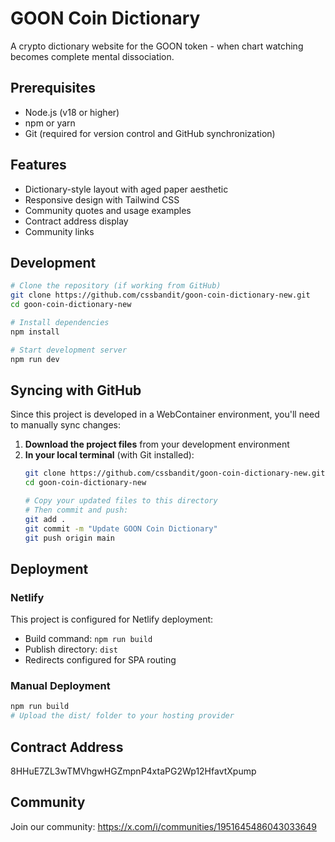 # GOON Coin Dictionary

A crypto dictionary website for the GOON token - when chart watching becomes complete mental dissociation.

## Prerequisites

- Node.js (v18 or higher)
- npm or yarn
- Git (required for version control and GitHub synchronization)

## Features

- Dictionary-style layout with aged paper aesthetic
- Responsive design with Tailwind CSS
- Community quotes and usage examples
- Contract address display
- Community links

## Development

```bash
# Clone the repository (if working from GitHub)
git clone https://github.com/cssbandit/goon-coin-dictionary-new.git
cd goon-coin-dictionary-new

# Install dependencies
npm install

# Start development server
npm run dev
```

## Syncing with GitHub

Since this project is developed in a WebContainer environment, you'll need to manually sync changes:

1. **Download the project files** from your development environment
2. **In your local terminal** (with Git installed):
   ```bash
   git clone https://github.com/cssbandit/goon-coin-dictionary-new.git
   cd goon-coin-dictionary-new
   
   # Copy your updated files to this directory
   # Then commit and push:
   git add .
   git commit -m "Update GOON Coin Dictionary"
   git push origin main
   ```

## Deployment

### Netlify
This project is configured for Netlify deployment:
- Build command: `npm run build`
- Publish directory: `dist`
- Redirects configured for SPA routing

### Manual Deployment
```bash
npm run build
# Upload the dist/ folder to your hosting provider
```

## Contract Address
8HHuE7ZL3wTMVhgwHGZmpnP4xtaPG2Wp12HfavtXpump

## Community
Join our community: https://x.com/i/communities/1951645486043033649